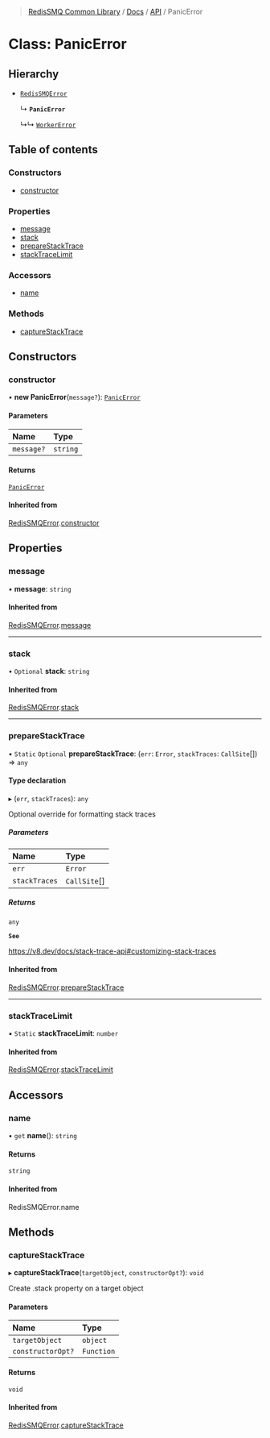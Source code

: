 >[RedisSMQ Common Library](../../../README.md) / [Docs](../../README.md) / [API](../README.md) / PanicError

# Class: PanicError

## Hierarchy

- [`RedisSMQError`](docs/api/classes/RedisSMQError.md)

  ↳ **`PanicError`**

  ↳↳ [`WorkerError`](docs/api/classes/WorkerError.md)

## Table of contents

### Constructors

- [constructor](docs/api/classes/PanicError.md#constructor)

### Properties

- [message](docs/api/classes/PanicError.md#message)
- [stack](docs/api/classes/PanicError.md#stack)
- [prepareStackTrace](docs/api/classes/PanicError.md#preparestacktrace)
- [stackTraceLimit](docs/api/classes/PanicError.md#stacktracelimit)

### Accessors

- [name](docs/api/classes/PanicError.md#name)

### Methods

- [captureStackTrace](docs/api/classes/PanicError.md#capturestacktrace)

## Constructors

### constructor

• **new PanicError**(`message?`): [`PanicError`](docs/api/classes/PanicError.md)

#### Parameters

| Name | Type |
| :------ | :------ |
| `message?` | `string` |

#### Returns

[`PanicError`](docs/api/classes/PanicError.md)

#### Inherited from

[RedisSMQError](docs/api/classes/RedisSMQError.md).[constructor](docs/api/classes/RedisSMQError.md#constructor)

## Properties

### message

• **message**: `string`

#### Inherited from

[RedisSMQError](docs/api/classes/RedisSMQError.md).[message](docs/api/classes/RedisSMQError.md#message)

___

### stack

• `Optional` **stack**: `string`

#### Inherited from

[RedisSMQError](docs/api/classes/RedisSMQError.md).[stack](docs/api/classes/RedisSMQError.md#stack)

___

### prepareStackTrace

▪ `Static` `Optional` **prepareStackTrace**: (`err`: `Error`, `stackTraces`: `CallSite`[]) => `any`

#### Type declaration

▸ (`err`, `stackTraces`): `any`

Optional override for formatting stack traces

##### Parameters

| Name | Type |
| :------ | :------ |
| `err` | `Error` |
| `stackTraces` | `CallSite`[] |

##### Returns

`any`

**`See`**

https://v8.dev/docs/stack-trace-api#customizing-stack-traces

#### Inherited from

[RedisSMQError](docs/api/classes/RedisSMQError.md).[prepareStackTrace](docs/api/classes/RedisSMQError.md#preparestacktrace)

___

### stackTraceLimit

▪ `Static` **stackTraceLimit**: `number`

#### Inherited from

[RedisSMQError](docs/api/classes/RedisSMQError.md).[stackTraceLimit](docs/api/classes/RedisSMQError.md#stacktracelimit)

## Accessors

### name

• `get` **name**(): `string`

#### Returns

`string`

#### Inherited from

RedisSMQError.name

## Methods

### captureStackTrace

▸ **captureStackTrace**(`targetObject`, `constructorOpt?`): `void`

Create .stack property on a target object

#### Parameters

| Name | Type |
| :------ | :------ |
| `targetObject` | `object` |
| `constructorOpt?` | `Function` |

#### Returns

`void`

#### Inherited from

[RedisSMQError](docs/api/classes/RedisSMQError.md).[captureStackTrace](docs/api/classes/RedisSMQError.md#capturestacktrace)
